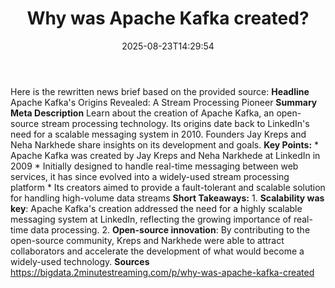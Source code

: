 ﻿---
title: "Why was Apache Kafka created?"
date: "2025-08-23T14:29:54"
category: "Markets"
summary: ""
slug: "why was apache kafka created"
source_urls:
  - "https://bigdata.2minutestreaming.com/p/why-was-apache-kafka-created"
seo:
  title: "Why was Apache Kafka created? | Hash n Hedge"
  description: ""
  keywords: ["news", "markets", "brief"]
---
Here is the rewritten news brief based on the provided source:  **Headline** Apache Kafka's Origins Revealed: A Stream Processing Pioneer  **Summary Meta Description** Learn about the creation of Apache Kafka, an open-source stream processing technology. Its origins date back to LinkedIn's need for a scalable messaging system in 2010. Founders Jay Kreps and Neha Narkhede share insights on its development and goals.  **Key Points:**  * Apache Kafka was created by Jay Kreps and Neha Narkhede at LinkedIn in 2009 * Initially designed to handle real-time messaging between web services, it has since evolved into a widely-used stream processing platform * Its creators aimed to provide a fault-tolerant and scalable solution for handling high-volume data streams  **Short Takeaways:**  1. **Scalability was key**: Apache Kafka's creation addressed the need for a highly scalable messaging system at LinkedIn, reflecting the growing importance of real-time data processing. 2. **Open-source innovation**: By contributing to the open-source community, Kreps and Narkhede were able to attract collaborators and accelerate the development of what would become a widely-used technology.  **Sources** https://bigdata.2minutestreaming.com/p/why-was-apache-kafka-created 
